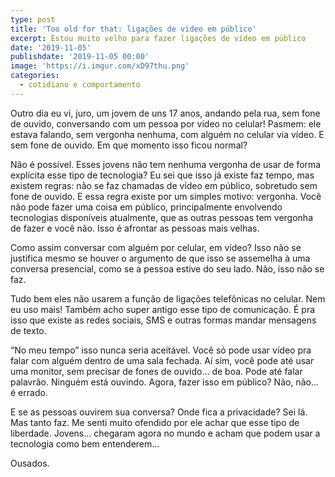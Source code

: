 ```yaml
---
type: post
title: 'Too old for that: ligações de video em público'
excerpt: Estou muito velho para fazer ligações de vídeo em público
date: '2019-11-05'
publishdate: '2019-11-05 00:00'
image: 'https://i.imgur.com/xD97thu.png'
categories:
  - cotidiano e comportamento
---
```

Outro dia eu vi, juro, um jovem de uns 17 anos, andando pela rua, sem fone de ouvido, conversando com um pessoa por vídeo no celular! Pasmem: ele estava falando, sem vergonha nenhuma, com alguém no celular via vídeo. E sem fone de ouvido. Em que momento isso ficou normal?

Não é possível. Esses jovens não tem nenhuma vergonha de usar de forma explícita esse tipo de tecnologia? Eu sei que isso já existe faz tempo, mas existem regras: não se faz chamadas de vídeo em público, sobretudo sem fone de ouvido. E essa regra existe por um simples motivo: vergonha. Você não pode fazer uma coisa em público, principalmente envolvendo tecnologias disponíveis atualmente, que as outras pessoas tem vergonha de fazer e você não. Isso é afrontar as pessoas mais velhas.

Como assim conversar com alguém por celular, em vídeo? Isso não se justifica mesmo se houver o argumento de que isso se assemelha à uma conversa presencial, como se a pessoa estive do seu lado. Não, isso não se faz.

Tudo bem eles não usarem a função de ligações telefônicas no celular. Nem eu uso mais! Também acho super antigo esse tipo de comunicação. É pra isso que existe as redes sociais, SMS e outras formas mandar mensagens de texto. 

“No meu tempo” isso nunca seria aceitável. Você só pode usar vídeo pra falar com alguém dentro de uma sala fechada. Aí sim, você pode até usar uma monitor, sem precisar de fones de ouvido... de boa. Pode até falar palavrão. Ninguém está ouvindo. Agora, fazer isso em público? Não, não... é errado.

E se as pessoas ouvirem sua conversa? Onde fica a privacidade? Sei lá. Mas tanto faz. Me senti muito ofendido por ele achar que esse tipo de liberdade. Jovens... chegaram agora no mundo e acham que podem usar a tecnologia como bem entenderem...

Ousados.
